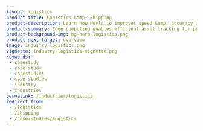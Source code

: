 ```yaml
---
layout: logistics
product-title: Logistics &amp; Shipping
product-description: Learn how Nuvla.io improves speed &amp; accuracy of warehouse and maritime  operations while ensuring safety &amp; respecting privacy
product-summary: Edge computing enables efficient asset tracking for process optimisation, performance monitoring, as well as health and safety monitoring, while maintaining privacy and anonymity of the workforce.
product-background-img: bg-hero-logistics.png
product-next-target: overview
image: industry-logistics.png
vignette: industry-logistics-vignette.png
keywords:
 - casestudy
 - case study
 - casestudies
 - case studies
 - industry
 - industries
permalink: /industries/logistics
redirect_from:
 - /logistics
 - /shipping
 - /case-studies/logistics
---
```

